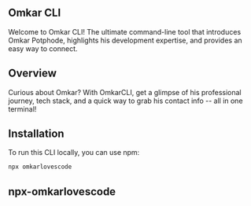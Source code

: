 
## Omkar CLI

Welcome to Omkar CLI! The ultimate command-line tool that introduces Omkar Potphode, highlights his development expertise, and provides an easy way to connect.


## Overview

Curious about Omkar? With OmkarCLI, get a glimpse of his professional journey, tech stack, and a quick way to grab his contact info -- all in one terminal!


## Installation

To run this CLI locally, you can use npm:

```bash
npx omkarlovescode
```

## npx-omkarlovescode
